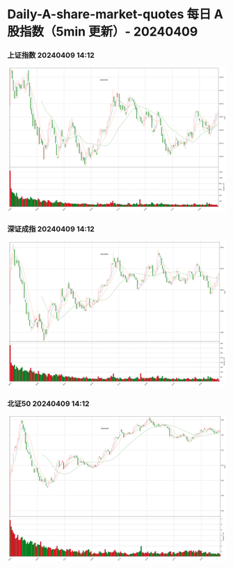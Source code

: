 
# Daily-A-share-market-quotes 每日 A 股指数（5min 更新）- 20240409

### 上证指数 20240409 14:12
![](./fig/2024/4/20240409-sh000001.png)

### 深证成指 20240409 14:12
![](./fig/2024/4/20240409-sz399001.png)

### 北证50 20240409 14:12
![](./fig/2024/4/20240409-bj899050.png)
